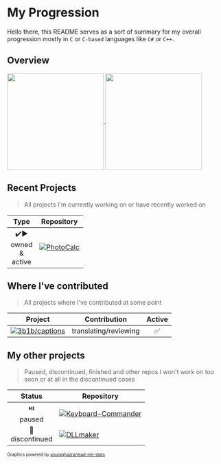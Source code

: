 # My Progression
Hello there,
this README serves as a sort of summary for my overall progression mostly in `C` or `C-based` languages like `C#` or `C++`.

## Overview
<a href="https://github.com/anuraghazra/github-readme-stats">
  <img 
    height=225 
    align="center" 
    src="https://github-readme-stats.vercel.app/api?username=dat-pudding&custom_title=My%20Stats&bg_color=90,000000,990000&text_color=888888&icon_color=555555&title_color=BBBBBB&border_color=FF0000&border_radius=10&include_all_commits=true&show=prs_merged_percentage&hide_rank=true&hide=prs"
    />
</a>
<a href="https://github.com/anuraghazra/github-readme-stats">
  <img 
    height=225 
    align="center" 
    src="https://github-readme-stats.vercel.app/api/top-langs?username=dat-pudding&layout=compact&bg_color=90,000000,990000&text_color=888888&icon_color=555555&title_color=BBBBBB&border_color=FF0000&border_radius=10&custom_title=My%20Favourite%20Languages&hide=cmake,makefile&card_width=200" 
  />
</a>

## Recent Projects
> All projects I'm currently working on or have recently worked on

|Type|Repository|
|:--:|----------|
|✔️▶️<br>owned<br>&<br>active|[![PhotoCalc](https://github-readme-stats.vercel.app/api/pin/?username=dat-pudding&repo=PhotoCalc&bg_color=90,000000,990000&text_color=888888&icon_color=555555&title_color=BBBBBB&border_color=FF0000&border_radius=10)](https://github.com/Dat-Pudding/PhotoCalc)|

## Where I've contributed
> All projects where I've contributed at some point

|Project|Contribution|Active|
|-------|:----------:|:----:|
|[![3b1b/captions](https://github-readme-stats.vercel.app/api/pin/?username=3b1b&repo=captions&bg_color=90,000000,990000&text_color=888888&icon_color=555555&title_color=BBBBBB&border_color=FF0000&border_radius=10&show_owner=true)](https://github.com/3b1b/captions)|translating/reviewing|✅|

## My other projects
> Paused, discontinued, finished and other repos I won't work on too soon or at all in the discontinued cases

|Status|Repository|
|:----:|----------|
|⏯️<br>paused|[![Keyboard-Commander](https://github-readme-stats.vercel.app/api/pin/?username=dat-pudding&repo=Keyboard-Commander&bg_color=90,000000,990000&text_color=888888&icon_color=555555&title_color=BBBBBB&border_color=FF0000&border_radius=10&show_owner=true)](https://github.com/Dat-Pudding/Keyboard-Commander)|
|🚫<br>discontinued|[![DLLmaker](https://github-readme-stats.vercel.app/api/pin/?username=dat-pudding&repo=DLLmaker&bg_color=90,000000,990000&text_color=888888&icon_color=555555&title_color=BBBBBB&border_color=FF0000&border_radius=10&show_owner=true)](https://github.com/Dat-Pudding/DLLmaker)|


<sub><sub>Graphics powered by [anuraghazra/read-me-stats](https://github.com/anuraghazra/github-readme-stats)</sub></sub>